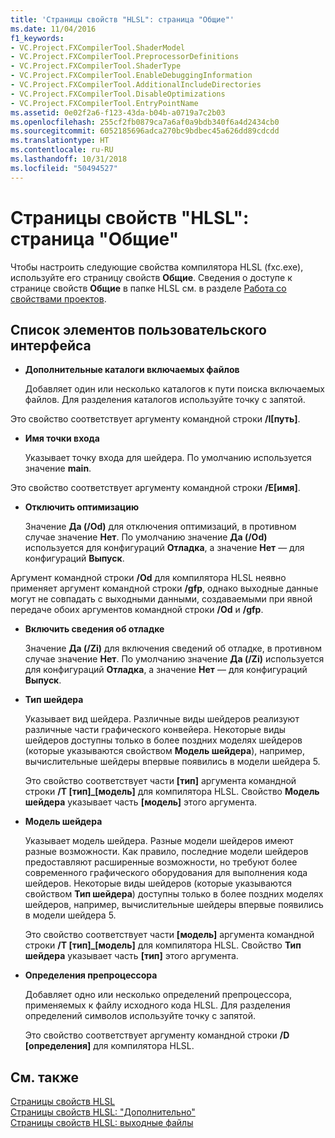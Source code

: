 ```yaml
---
title: 'Страницы свойств "HLSL": страница "Общие"'
ms.date: 11/04/2016
f1_keywords:
- VC.Project.FXCompilerTool.ShaderModel
- VC.Project.FXCompilerTool.PreprocessorDefinitions
- VC.Project.FXCompilerTool.ShaderType
- VC.Project.FXCompilerTool.EnableDebuggingInformation
- VC.Project.FXCompilerTool.AdditionalIncludeDirectories
- VC.Project.FXCompilerTool.DisableOptimizations
- VC.Project.FXCompilerTool.EntryPointName
ms.assetid: 0e02f2a6-f123-43da-b04b-a0719a7c2b03
ms.openlocfilehash: 255cf2fb0879ca7a6af0a9bdb340f6a4d2434cb0
ms.sourcegitcommit: 6052185696adca270bc9bdbec45a626dd89cdcdd
ms.translationtype: HT
ms.contentlocale: ru-RU
ms.lasthandoff: 10/31/2018
ms.locfileid: "50494527"
---
```

# <a name="hlsl-property-pages-general"></a>Страницы свойств "HLSL": страница "Общие"

Чтобы настроить следующие свойства компилятора HLSL (fxc.exe), используйте его страницу свойств **Общие**. Сведения о доступе к странице свойств **Общие** в папке HLSL см. в разделе [Работа со свойствами проектов](../ide/working-with-project-properties.md).

## <a name="uielement-list"></a>Список элементов пользовательского интерфейса

- **Дополнительные каталоги включаемых файлов**

   Добавляет один или несколько каталогов к пути поиска включаемых файлов. Для разделения каталогов используйте точку с запятой.

Это свойство соответствует аргументу командной строки **/I[путь]**.

- **Имя точки входа**

   Указывает точку входа для шейдера. По умолчанию используется значение **main**.

Это свойство соответствует аргументу командной строки **/E[имя]**.

- **Отключить оптимизацию**

   Значение **Да (/Od)** для отключения оптимизаций, в противном случае значение **Нет**. По умолчанию значение **Да (/Od)** используется для конфигураций **Отладка**, а значение **Нет** — для конфигураций **Выпуск**.

Аргумент командной строки **/Od** для компилятора HLSL неявно применяет аргумент командной строки **/gfp**, однако выходные данные могут не совпадать с выходными данными, создаваемыми при явной передаче обоих аргументов командной строки **/Od**  и **/gfp**.

- **Включить сведения об отладке**

   Значение **Да (/Zi)** для включения сведений об отладке, в противном случае значение **Нет**. По умолчанию значение **Да (/Zi)** используется для конфигураций **Отладка**, а значение **Нет** — для конфигураций **Выпуск**.

- **Тип шейдера**

   Указывает вид шейдера. Различные виды шейдеров реализуют различные части графического конвейера. Некоторые виды шейдеров доступны только в более поздних моделях шейдеров (которые указываются свойством **Модель шейдера**), например, вычислительные шейдеры впервые появились в модели шейдера 5.

   Это свойство соответствует части **\[тип]** аргумента командной строки **/T \[тип]_\[модель]** для компилятора HLSL. Свойство **Модель шейдера** указывает часть **[модель]** этого аргумента.

- **Модель шейдера**

   Указывает модель шейдера. Разные модели шейдеров имеют разные возможности. Как правило, последние модели шейдеров предоставляют расширенные возможности, но требуют более современного графического оборудования для выполнения кода шейдеров. Некоторые виды шейдеров (которые указываются свойством **Тип шейдера**) доступны только в более поздних моделях шейдеров, например, вычислительные шейдеры впервые появились в модели шейдера 5.

   Это свойство соответствует части **\[модель]** аргумента командной строки **/T \[тип]_\[модель]** для компилятора HLSL. Свойство **Тип шейдера** указывает часть **[тип]** этого аргумента.

- **Определения препроцессора**

   Добавляет одно или несколько определений препроцессора, применяемых к файлу исходного кода HLSL. Для разделения определений символов используйте точку с запятой.

   Это свойство соответствует аргументу командной строки **/D \[определения]** для компилятора HLSL.

## <a name="see-also"></a>См. также

[Страницы свойств HLSL](../ide/hlsl-property-pages.md)<br>
[Страницы свойств HLSL: "Дополнительно"](../ide/hlsl-property-pages-advanced.md)<br>
[Страницы свойств HLSL: выходные файлы](../ide/hlsl-property-pages-output-files.md)
